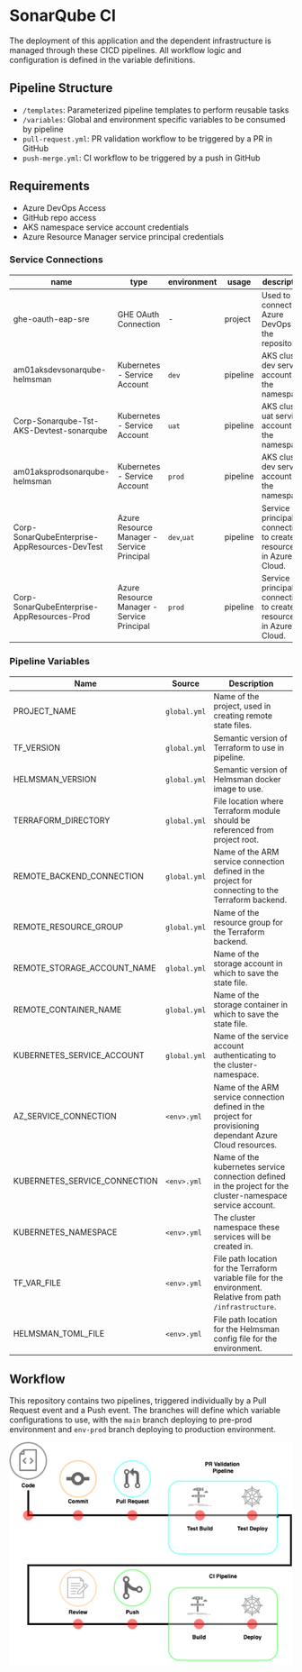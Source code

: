 # SonarQube CI

The deployment of this application and the dependent infrastructure is managed through these CICD pipelines. All workflow logic and configuration is defined in the variable definitions.

## Pipeline Structure

- `/templates`: Parameterized pipeline templates to perform reusable tasks
- `/variables`: Global and environment specific variables to be consumed by pipeline
- `pull-request.yml`: PR validation workflow to be triggered by a PR in GitHub
- `push-merge.yml`: CI workflow to be triggered by a push in GitHub

## Requirements

- Azure DevOps Access
- GitHub repo access
- AKS namespace service account credentials
- Azure Resource Manager service principal credentials

### Service Connections

|name|type|environment|usage|description|
|-|-|-|-|-|
|ghe-oauth-eap-sre|GHE OAuth Connection|-|project|Used to connect Azure DevOps to the repository|
|am01aksdevsonarqube-helmsman|Kubernetes - Service Account|`dev`|pipeline|AKS cluster dev service account for the namespace.|
|Corp-Sonarqube-Tst-AKS-Devtest-sonarqube|Kubernetes - Service Account|`uat`|pipeline|AKS cluster uat service account for the namespace.|
|am01aksprodsonarqube-helmsman|Kubernetes - Service Account|`prod`|pipeline|AKS cluster dev service account for the namespace.|
|Corp-SonarQubeEnterprise-AppResources-DevTest|Azure Resource Manager - Service Principal|`dev`,`uat`|pipeline|Service principal connection to create resources in Azure Cloud.|
|Corp-SonarQubeEnterprise-AppResources-Prod|Azure Resource Manager - Service Principal|`prod`|pipeline|Service principal connection to create resources in Azure Cloud.|

### Pipeline Variables

|Name|Source|Description|
|-|-|-|
|PROJECT_NAME|`global.yml`| Name of the project, used in creating remote state files.|
|TF_VERSION|`global.yml`|Semantic version of Terraform to use in pipeline.|
|HELMSMAN_VERSION|`global.yml`|Semantic version of Helmsman docker image to use.|
|TERRAFORM_DIRECTORY|`global.yml`|File location where Terraform module should be referenced from project root.|
|REMOTE_BACKEND_CONNECTION|`global.yml`|Name of the ARM service connection defined in the project for connecting to the Terraform backend.|
|REMOTE_RESOURCE_GROUP|`global.yml`|Name of the resource group for the Terraform backend.|
|REMOTE_STORAGE_ACCOUNT_NAME|`global.yml`|Name of the storage account in which to save the state file.|
|REMOTE_CONTAINER_NAME|`global.yml`|Name of the storage container in which to save the state file.|
|KUBERNETES_SERVICE_ACCOUNT|`global.yml`|Name of the service account authenticating to the cluster-namespace.|
|AZ_SERVICE_CONNECTION|`<env>.yml`|Name of the ARM service connection defined in the project for provisioning dependant Azure Cloud resources.|
|KUBERNETES_SERVICE_CONNECTION|`<env>.yml`|Name of the kubernetes service connection defined in the project for the cluster-namespace service account.|
|KUBERNETES_NAMESPACE|`<env>.yml`|The cluster namespace these services will be created in.|
|TF_VAR_FILE|`<env>.yml`|File path location for the Terraform variable file for the environment. Relative from path `/infrastructure`.|
|HELMSMAN_TOML_FILE|`<env>.yml`|File path location for the Helmsman config file for the environment.|

## Workflow

This repository contains two pipelines, triggered individually by a Pull Request event and a Push event. The branches will define which variable configurations to use, with the `main` branch deploying to pre-prod environment and `env-prod` branch deploying to production environment.

![Tux, the Linux mascot](../docs/assets/images/pipeline.png)
